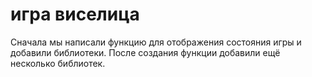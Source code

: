 # игра виселица
Сначала мы написали функцию для отображения состояния игры и добавили библиотеки. 
После создания функции добавили ещё несколько библиотек.

